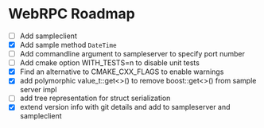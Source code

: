 # WebRPC Roadmap

- [ ] Add sampleclient
- [x] Add sample method `DateTime`
- [ ] Add commandline argument to sampleserver to specify port number
- [ ] Add cmake option WITH_TESTS=n to disable unit tests
- [x] Find an alternative to CMAKE_CXX_FLAGS to enable warnings
- [x] add polymorphic value_t::get<>() to remove boost::get<>() from sample server impl
- [ ] add tree representation for struct serialization
- [x] extend version info with git details and add to sampleserver and sampleclient